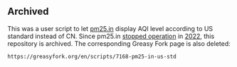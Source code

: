 ## Archived

This was a user script to let [pm25.in] display AQI level according to US standard instead of CN.
Since pm25.in [stopped operation] in [2022], this repository is archived.
The corresponding Greasy Fork page is also deleted:

    https://greasyfork.org/en/scripts/7168-pm25-in-us-std

[pm25.in]: http://archive.today/2015.07.11-010913/http://www.pm25.in/ "archive.today snapshot in 2015"
[stopped operation]: http://www.pm25.in/ "pm25.in announcement"
[2022]: http://archive.today/2024.01.20-052944/http://www.pm25.in/ "archive.today snapshot of pm25.in announcement"
